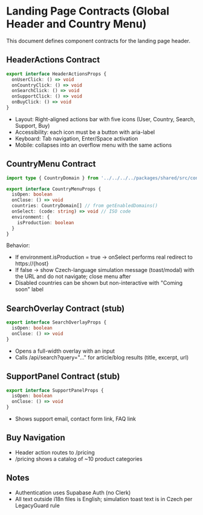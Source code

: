 # Landing Page Contracts (Global Header and Country Menu)

This document defines component contracts for the landing page header.

## HeaderActions Contract

```ts
export interface HeaderActionsProps {
  onUserClick: () => void
  onCountryClick: () => void
  onSearchClick: () => void
  onSupportClick: () => void
  onBuyClick: () => void
}
```

- Layout: Right-aligned actions bar with five icons (User, Country, Search, Support, Buy)
- Accessibility: each icon must be a button with aria-label
- Keyboard: Tab navigation, Enter/Space activation
- Mobile: collapses into an overflow menu with the same actions

## CountryMenu Contract

```ts
import type { CountryDomain } from '../../../../packages/shared/src/config/domains'

export interface CountryMenuProps {
  isOpen: boolean
  onClose: () => void
  countries: CountryDomain[] // from getEnabledDomains()
  onSelect: (code: string) => void // ISO code
  environment: {
    isProduction: boolean
  }
}
```

Behavior:
- If environment.isProduction = true → onSelect performs real redirect to https://{host}
- If false → show Czech-language simulation message (toast/modal) with the URL and do not navigate; close menu after
- Disabled countries can be shown but non-interactive with "Coming soon" label

## SearchOverlay Contract (stub)

```ts
export interface SearchOverlayProps {
  isOpen: boolean
  onClose: () => void
}
```

- Opens a full-width overlay with an input
- Calls /api/search?query="..." for article/blog results (title, excerpt, url)

## SupportPanel Contract (stub)

```ts
export interface SupportPanelProps {
  isOpen: boolean
  onClose: () => void
}
```

- Shows support email, contact form link, FAQ link

## Buy Navigation
- Header action routes to /pricing
- /pricing shows a catalog of ~10 product categories

## Notes
- Authentication uses Supabase Auth (no Clerk)
- All text outside i18n files is English; simulation toast text is in Czech per LegacyGuard rule
